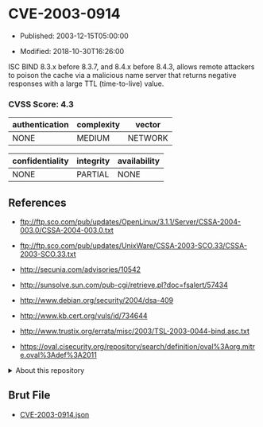 # CVE-2003-0914

- Published: 2003-12-15T05:00:00

- Modified: 2018-10-30T16:26:00

ISC BIND 8.3.x before 8.3.7, and 8.4.x before 8.4.3, allows remote attackers to poison the cache via a malicious name server that returns negative responses with a large TTL (time-to-live) value.

### CVSS Score: **4.3**

| authentication | complexity | vector |
| --- | --- | --- |
| NONE | MEDIUM | NETWORK |

| confidentiality | integrity | availability |
| --- | --- | --- |
| NONE | PARTIAL | NONE |

## References

* ftp://ftp.sco.com/pub/updates/OpenLinux/3.1.1/Server/CSSA-2004-003.0/CSSA-2004-003.0.txt

* ftp://ftp.sco.com/pub/updates/UnixWare/CSSA-2003-SCO.33/CSSA-2003-SCO.33.txt

* http://secunia.com/advisories/10542

* http://sunsolve.sun.com/pub-cgi/retrieve.pl?doc=fsalert/57434

* http://www.debian.org/security/2004/dsa-409

* http://www.kb.cert.org/vuls/id/734644

* http://www.trustix.org/errata/misc/2003/TSL-2003-0044-bind.asc.txt

* https://oval.cisecurity.org/repository/search/definition/oval%3Aorg.mitre.oval%3Adef%3A2011

<details>
<summary>About this repository</summary> 

  This repository is part of the project [Live Hack CVE](https://github.com/Live-Hack-CVE). Main website can be found [www.live-hack.org](https://www.live-hack.org) 
  
  Made by [Sn0wAlice](https://github.com/Sn0wAlice) for the people that care about security and need to have a feed of the latest CVEs. Hope you enjoy it, don't forget to star the repo and follow me on [Twitter](https://twitter.com/Sn0wAlice) and [Github](https://github.com/Sn0wAlice). And that is my [personnal website](https://www.alice-snow.me/)

  - [Home Page](https://github.com/Live-Hack-CVE)
  - [Framework](https://github.com/Live-Hack-CVE/cve-framework)
  - [CVE database](https://github.com/Live-Hack-CVE/full_database)
  - [Changelog](https://github.com/Live-Hack-CVE/Changelog)
</details>

## Brut File

* [CVE-2003-0914.json](https://raw.githubusercontent.com/Live-Hack-CVE/full_database/main/cves/2003/CVE-2003-0914.json)

